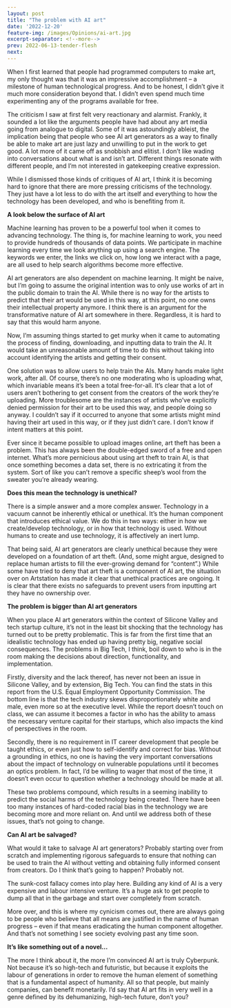 ```yaml
---
layout: post
title: "The problem with AI art"
date: '2022-12-20'
feature-img: /images/Opinions/ai-art.jpg
excerpt-separator: <!--more-->
prev: 2022-06-13-tender-flesh
next: 
---
```

When I first learned that people had programmed computers to make art, my only thought was that it was an impressive accomplishment – a milestone of human technological progress. And to be honest, I didn’t give it much more consideration beyond that. I didn’t even spend much time experimenting any of the programs available for free. 

The criticism I saw at first felt very reactionary and alarmist. Frankly, it sounded a lot like the arguments people have had about any art media going from analogue to digital. Some of it was astoundingly ableist, the implication being that people who see AI art generators as a way to finally be able to make art are just lazy and unwilling to put in the work to get good. A lot more of it came off as snobbish and elitist. I don’t like wading into conversations about what is and isn’t art. Different things resonate with different people, and I’m not interested in gatekeeping creative expression.

While I dismissed those kinds of critiques of AI art, I think it is becoming hard to ignore that there are more pressing criticisms of the technology. They just have a lot less to do with the art itself and everything to how the technology has been developed, and who is benefiting from it.

**A look below the surface of AI art**

Machine learning has proven to be a powerful tool when it comes to advancing technology. The thing is, for machine learning to work, you need to provide hundreds of thousands of data points. We participate in machine learning every time we look anything up using a search engine. The keywords we enter, the links we click on, how long we interact with a page, are all used to help search algorithms become more effective. 

AI art generators are also dependent on machine learning. It might be naive, but I’m going to assume the original intention was to only use works of art in the public domain to train the AI. While there is no way for the artists to predict that their art would be used in this way, at this point, no one owns their intellectual property anymore. I think there is an argument for the transformative nature of AI art somewhere in there. Regardless, it is hard to say that this would harm anyone.

Now, I’m assuming things started to get murky when it came to automating the process of finding, downloading, and inputting data to train the AI. It would take an unreasonable amount of time to do this without taking into account identifying the artists and getting their consent.

One solution was to allow users to help train the AIs. Many hands make light work, after all. Of course, there’s no one moderating who is uploading what, which invariable means it’s been a total free-for-all. It’s clear that a lot of users aren’t bothering to get consent from the creators of the work they’re uploading. More troublesome are the instances of artists who’ve explicitly denied permission for their art to be used this way, and people doing so anyway. I couldn’t say if it occurred to anyone that some artists might mind having their art used in this way, or if they just didn’t care. I don’t know if intent matters at this point. 

Ever since it became possible to upload images online, art theft has been a problem. This has always been the double-edged sword of a free and open internet. What’s more pernicious about using art theft to train AI, is that once something becomes a data set, there is no extricating it from the system. Sort of like you can’t remove a specific sheep’s wool from the sweater you’re already wearing.

**Does this mean the technology is unethical?**

There is a simple answer and a more complex answer. Technology in a vacuum cannot be inherently ethical or unethical. It’s the human component that introduces ethical value. We do this in two ways: either in how we create/develop technology, or in how that technology is used. Without humans to create and use technology, it is affectively an inert lump.

That being said, AI art generators are clearly unethical because they were developed on a foundation of art theft. (And, some might argue, designed to replace human artists to fill the ever-growing demand for “content”.) While some have tried to deny that art theft is a component of AI art, the situation over on Artstation has made it clear that unethical practices are ongoing. It is clear that there exists no safeguards to prevent users from inputting art they have no ownership over.

**The problem is bigger than AI art generators**

When you place AI art generators within the context of Silicone Valley and tech startup culture, it’s not in the least bit shocking that the technology has turned out to be pretty problematic. This is far from the first time that an idealistic technology has ended up having pretty big, negative social consequences. The problems in Big Tech, I think, boil down to who is in the room making the decisions about direction, functionality, and implementation.

Firstly, diversity and the lack thereof, has never not been an issue in Silicone Valley, and by extension, Big Tech. You can find the stats in this report from the U.S. Equal Employment Opportunity Commission. The bottom line is that the tech industry skews disproportionately white and male, even more so at the executive level. While the report doesn’t touch on class, we can assume it becomes a factor in who has the ability to amass the necessary venture capital for their startups, which also impacts the kind of perspectives in the room.

Secondly, there is no requirement in IT career development that people be taught ethics, or even just how to self-identify and correct for bias. Without a grounding in ethics, no one is having the very important conversations about the impact of technology on vulnerable populations until it becomes an optics problem. In fact, I’d be willing to wager that most of the time, it doesn’t even occur to question whether a technology should be made at all.

These two problems compound, which results in a seeming inability to predict the social harms of the technology being created. There have been too many instances of hard-coded racial bias in the technology we are becoming more and more reliant on. And until we address both of these issues, that’s not going to change.

**Can AI art be salvaged?**

What would it take to salvage AI art generators? Probably starting over from scratch and implementing rigorous safeguards to ensure that nothing can be used to train the AI without vetting and obtaining fully informed consent from creators. Do I think that’s going to happen? Probably not.

The sunk-cost fallacy comes into play here. Building any kind of AI is a very expensive and labour intensive venture. It’s a huge ask to get people to dump all that in the garbage and start over completely from scratch.

More over, and this is where my cynicism comes out, there are always going to be people who believe that all means are justified in the name of human progress – even if that means eradicating the human component altogether. And that’s not something I see society evolving past any time soon.

**It’s like something out of a novel…**

The more I think about it, the more I’m convinced AI art is truly Cyberpunk. Not because it’s so high-tech and futuristic, but because it exploits the labour of generations in order to remove the human element of something that is a fundamental aspect of humanity. All so that people, but mainly companies, can benefit monetarily. I’d say that AI art fits in very well in a genre defined by its dehumanizing, high-tech future, don’t you?